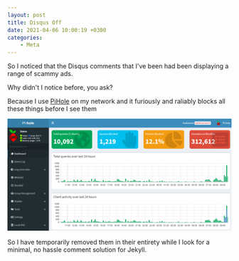 ```yaml
---
layout: post
title: Disqus Off
date: 2021-04-06 10:00:19 +0300
categories:
    - Meta
---
```

So I noticed that the Disqus comments that I've been had been displaying a range of scammy ads.

Why didn't I notice before, you ask?

Because I use [PiHole](https://pi-hole.net/) on my network and it furiously and raliably blocks all these things before I see them

![](../images/2021/04/Pihole.png)

So I have temporarily removed them in their entirety while I look for a minimal, no hassle comment solution for Jekyll.
